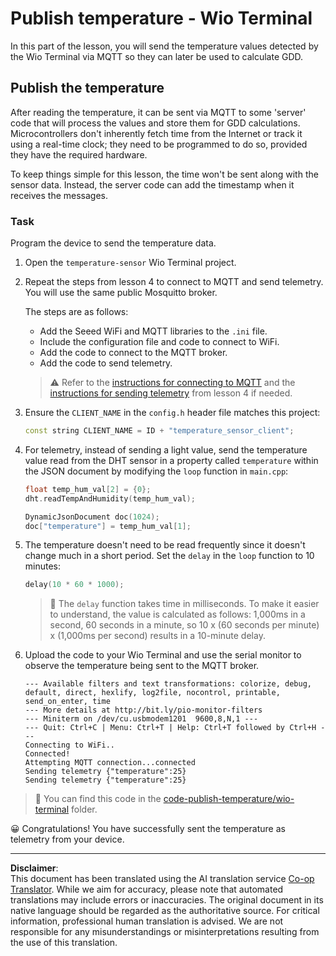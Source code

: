 <!--
CO_OP_TRANSLATOR_METADATA:
{
  "original_hash": "df28cd649cd892bcce034e064913b2f3",
  "translation_date": "2025-08-28T20:38:36+00:00",
  "source_file": "2-farm/lessons/1-predict-plant-growth/wio-terminal-temp-publish.md",
  "language_code": "en"
}
-->
# Publish temperature - Wio Terminal

In this part of the lesson, you will send the temperature values detected by the Wio Terminal via MQTT so they can later be used to calculate GDD.

## Publish the temperature

After reading the temperature, it can be sent via MQTT to some 'server' code that will process the values and store them for GDD calculations. Microcontrollers don't inherently fetch time from the Internet or track it using a real-time clock; they need to be programmed to do so, provided they have the required hardware.

To keep things simple for this lesson, the time won't be sent along with the sensor data. Instead, the server code can add the timestamp when it receives the messages.

### Task

Program the device to send the temperature data.

1. Open the `temperature-sensor` Wio Terminal project.

1. Repeat the steps from lesson 4 to connect to MQTT and send telemetry. You will use the same public Mosquitto broker.

    The steps are as follows:

    - Add the Seeed WiFi and MQTT libraries to the `.ini` file.
    - Include the configuration file and code to connect to WiFi.
    - Add the code to connect to the MQTT broker.
    - Add the code to send telemetry.

    > ⚠️ Refer to the [instructions for connecting to MQTT](../../../1-getting-started/lessons/4-connect-internet/wio-terminal-mqtt.md) and the [instructions for sending telemetry](../../../1-getting-started/lessons/4-connect-internet/wio-terminal-telemetry.md) from lesson 4 if needed.

1. Ensure the `CLIENT_NAME` in the `config.h` header file matches this project:

    ```cpp
    const string CLIENT_NAME = ID + "temperature_sensor_client";
    ```

1. For telemetry, instead of sending a light value, send the temperature value read from the DHT sensor in a property called `temperature` within the JSON document by modifying the `loop` function in `main.cpp`:

    ```cpp
    float temp_hum_val[2] = {0};
    dht.readTempAndHumidity(temp_hum_val);

    DynamicJsonDocument doc(1024);
    doc["temperature"] = temp_hum_val[1];
    ```

1. The temperature doesn't need to be read frequently since it doesn't change much in a short period. Set the `delay` in the `loop` function to 10 minutes:

    ```cpp
    delay(10 * 60 * 1000);
    ```

    > 💁 The `delay` function takes time in milliseconds. To make it easier to understand, the value is calculated as follows: 1,000ms in a second, 60 seconds in a minute, so 10 x (60 seconds per minute) x (1,000ms per second) results in a 10-minute delay.

1. Upload the code to your Wio Terminal and use the serial monitor to observe the temperature being sent to the MQTT broker.

    ```output
    --- Available filters and text transformations: colorize, debug, default, direct, hexlify, log2file, nocontrol, printable, send_on_enter, time
    --- More details at http://bit.ly/pio-monitor-filters
    --- Miniterm on /dev/cu.usbmodem1201  9600,8,N,1 ---
    --- Quit: Ctrl+C | Menu: Ctrl+T | Help: Ctrl+T followed by Ctrl+H ---
    Connecting to WiFi..
    Connected!
    Attempting MQTT connection...connected
    Sending telemetry {"temperature":25}
    Sending telemetry {"temperature":25}
    ```

> 💁 You can find this code in the [code-publish-temperature/wio-terminal](../../../../../2-farm/lessons/1-predict-plant-growth/code-publish-temperature/wio-terminal) folder.

😀 Congratulations! You have successfully sent the temperature as telemetry from your device.

---

**Disclaimer**:  
This document has been translated using the AI translation service [Co-op Translator](https://github.com/Azure/co-op-translator). While we aim for accuracy, please note that automated translations may include errors or inaccuracies. The original document in its native language should be regarded as the authoritative source. For critical information, professional human translation is advised. We are not responsible for any misunderstandings or misinterpretations resulting from the use of this translation.